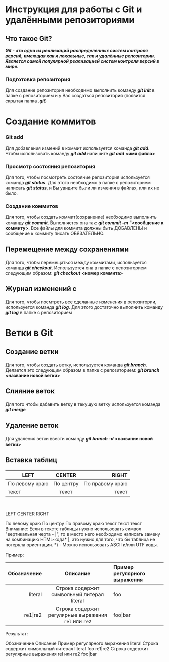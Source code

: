 # **Инструкция для работы с Git и удалёнными репозиториями**
## **Что такое Git?**
***Git - это одна из реализаций распределённых систем контроля версий, имеющая как и локальные, так и удалённые репозитории. Является самой популярной реализацией систем контроля версий в мире.***

### **Подготовка репозитория**
Для создание репозитория необходимо выполнить команду ***git init*** в папке с репозиторием и у Вас создаться репозиторий (появится скрытая папка ***.git***) <br></p>

# Создание коммитов
### Git add <br></p>
Для добавления измений в коммит используется команда ***git add***. Чтобы использовать команду ***git add*** напишите ***git add*** **<имя файла>**

### **Просмотр состояния репозитория** <br></p>
Для того, чтобы посмотреть состояние репозитория используется команда ***git status***. Для этого необходимо в папке с репозиторием написать ***git status***, и Вы увидите были ли измения в файлах, или их не было.

### **Создание коммитов** <br></p>
Для того, чтобы создать коммит(сохранение) необходимо выполнить команду ***git commit***. Выполняется она так: ***git commit -m*** **"<сообщение к коммиту>**. Все файлы для коммита должны быть ДОБАВЛЕНЫ и сообщение к коммиту писать ОБЯЗАТЕЛЬНО.

## **Перемещение между сохранениями** <br></p>
Для того, чтобы перемещаться между коммитами, используется команда ***git checkout***. Используется она в папке с пепозиторием следующим образом: ***git checkout*** **<номер коммита>**

## **Журнал изменений** c<br></p>
Для того, чтобы посмтреть все сделанные изменения в репозитории, используется команда ***git log***. Для этого достаточно выполнить команду ***git log*** в папке с репозиторием

# Ветки в Git
## **Создание ветки** <br></p>
Для того, чтобы создать ветку, используется команда ***git branch***. Делается это следующим образом в папке с репозиторием: ***git branch*** **<название новой ветки>**

## **Слияние веток** <br></p>
Для того чтобы дабавить ветку в текущую ветку используется команда ***git merge***

## **Удаление веток** <br></p>
Для удаления ветки ввести команду ***git branch -d*** **<название новой ветки>** 

## **Вставка таблиц** <br></p>

| LEFT | CENTER | RIGHT |
|----------------|:---------:|----------------:|
| По левому краю | По центру | По правому краю |
| текст | текст | текст |
<br></p>
LEFT	CENTER	RIGHT <br></p>

По левому краю	По центру	По правому краю
текст	текст	текст
Внимание: Если в тексте таблицы нужно использовать символ "вертикальная черта - |", то в место него необходимо написать замену на комбинацию HTML-кода* &#124;, это нужно для того, что бы таблица не потеряла ориентации.
*) - Можно использовать ASCII и/или UTF коды.

Пример:

| Обозначение | Описание | Пример регулярного выражения|
|----:|:----:|:----------|
| literal | Строка содержит символьный литерал literal | foo |
| re1&#124;re2 | Строка содержит регулярные выражения `rel` или `re2` | foo&#124;bar |
Результат:

Обозначение	Описание	Пример регулярного выражения
literal	Строка содержит символьный литерал literal	foo
re1|re2	Строка содержит регулярные выражения rel или re2	foo|bar